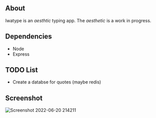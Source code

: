 ## About

Iwatype is an *aesthtic* typing app.
The *aesthetic* is a work in progress.

## Dependencies
* Node
* Express

## TODO List
* Create a databse for quotes (maybe redis)

## Screenshot

![Screenshot 2022-06-20 214211](https://user-images.githubusercontent.com/30982485/174698869-1374b6ff-101d-4891-8c95-0581caa66650.png)
